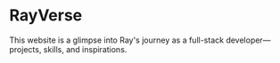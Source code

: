 # RayVerse

This website is a glimpse into Ray's journey as a full-stack developer—projects, skills, and inspirations.
